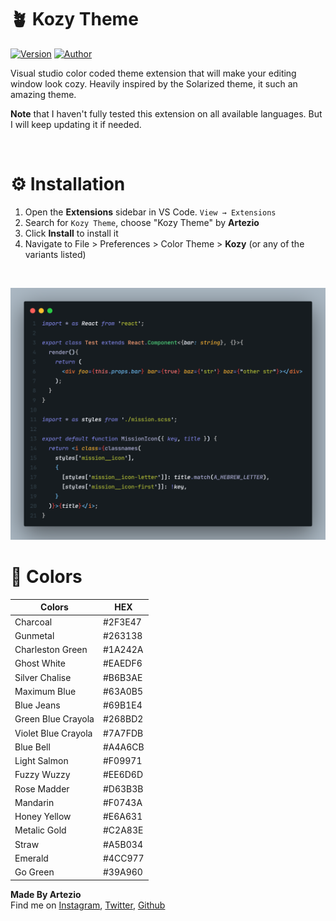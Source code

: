 # 🪴 **Kozy Theme** 

[![Version](https://img.shields.io/badge/VSCODE-V1.12%2B-yellow?style=for-the-badge)](https://code.visualstudio.com/updates/v1_12) [![Author](https://img.shields.io/badge/made%20by-Artezio-yellow.svg?style=for-the-badge)](https://github.com/Artezi0/Kozy)

Visual studio color coded theme extension that will make your editing window look cozy. Heavily inspired by the Solarized theme, it such an amazing theme.  

**Note** that I haven't fully tested this extension on all available languages. But I will keep updating it if needed. <br>

<br />

# ⚙️ **Installation**

1. Open the **Extensions** sidebar in VS Code. `View → Extensions`
2. Search for `Kozy Theme`, choose "Kozy Theme" by **Artezio**
3. Click **Install** to install it
4. Navigate to File > Preferences > Color Theme > **Kozy** (or any of the variants listed)

<br />

![Screenshot](images/Darker.png)

# 🎨 **Colors**
| Colors | HEX |
|  ---   | --- |
| Charcoal | #2F3E47 |
| Gunmetal | #263138 |
| Charleston Green | #1A242A |
| Ghost White | #EAEDF6 |
| Silver Chalise | #B6B3AE | 
| Maximum Blue  | #63A0B5  |
| Blue Jeans | #69B1E4  |
| Green Blue Crayola | #268BD2  |
| Violet Blue Crayola | #7A7FDB  |
| Blue Bell | #A4A6CB  |
| Light Salmon | #F09971  |
| Fuzzy Wuzzy | #EE6D6D  |
| Rose Madder | #D63B3B  |
| Mandarin | #F0743A  |
| Honey Yellow | #E6A631  |
| Metalic Gold | #C2A83E  |
| Straw | #A5B034  |
| Emerald  | #4CC977  |
| Go Green | #39A960  |

**Made By Artezio** <br /> Find me on 
[Instagram](https://instagram.com/artezio_),
[Twitter](https://twitter.com/Artezio0),
[Github](https://github.com/Artezi0)





